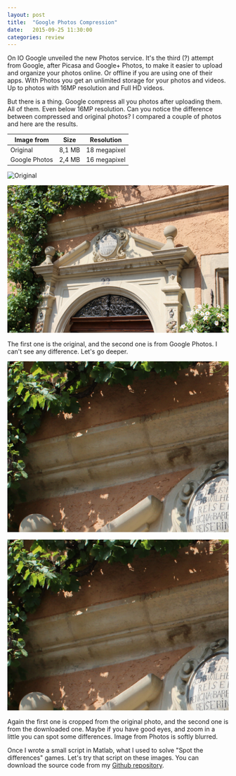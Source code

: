 ```yaml
---
layout: post
title:  "Google Photos Compression"
date:   2015-09-25 11:30:00
categories: review
---
```


On IO Google unveiled the new Photos service. It's the third (?) attempt from Google, after Picasa and Google+ Photos, to make it easier to upload and organize your photos online.
Or offline if you are using one of their apps. With Photos you get an unlimited storage for your photos and videos. Up to photos with 16MP resolution and Full HD videos.

But there is a thing. Google compress all you photos after uploading them. All of them. Even below 16MP resolution. Can you notice the difference between compressed and original photos?
I compared a couple of photos and here are the results.

Image from  | Size | Resolution
--- | --- | ---
Original | 8,1 MB | 18 megapixel
Google Photos | 2,4 MB  | 16 megapixel

![Original](https://github.com/Budincsevity/budincsevity.github.io/raw/master/assets/images/original1.JPG "Original")

![Downloaded from Google Photos](https://github.com/Budincsevity/budincsevity.github.io/raw/master/assets/images/gp1.JPG "Downloaded from Google Photos")

The first one is the original, and the second one is from Google Photos. I can't see any difference. Let's go deeper.

![Original](https://github.com/Budincsevity/budincsevity.github.io/raw/master/assets/images/original2.jpg "Original")

![Downloaded from Google Photos](https://github.com/Budincsevity/budincsevity.github.io/raw/master/assets/images/gp2.jpg "Downloaded from Google Photos")

Again the first one is cropped from the original photo, and the second one is from the downloaded one. Maybe if you have good eyes, and zoom in a little you can spot some differences. Image from Photos is softly blurred.



Once I wrote a small script in Matlab, what I used to solve "Spot the differences" games. Let's try that script on these images. You can download the source code from my [Github repository](https://github.com/Budincsevity/Spot-the-difference).
